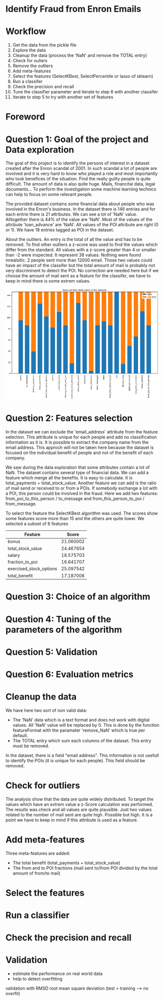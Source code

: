 # Identify Fraud from Enron Emails

# Workflow
1) Get the data from the pickle file
2) Explore the data
3) Cleanup the data (process the 'NaN' and remove the TOTAL entry)
4) Check for ouliers
5) Remove the outliers
6) Add meta-features
7) Select the features (SelectKBest, SelectPercentile or lasso of sklearn)
8) Run a classifer
9) Check the precision and recall 
10) Tune the classifier parameter and iterate to step 6 with another classifer
11) Iterate to step 5 to try with another set of features

# Foreword
# Question 1: Goal of the project and Data exploration
The goal of this project is to identify the persons of interest in a dataset created after the Enron scandal of 2001. In such scandal a lot of people are involved and it is very hard to know who played a role and most importantly who took benefices of the situation. Find the really guilty people is quite difficult. The amount of data is also quite huge. Mails, financital data, legal documents... To perform the investigation some machine learning technics can help to focus on some relevant people.

The provided dataset contains some financial data about people who was involved in the Enron's business. In the dataset there is 146 entries and for each entrie there is 21 attributes. We can see a lot of 'NaN' value. Alltogether there is 44% of the value are 'NaN'. Most of the values of the attribute 'loan_advance' are 'NaN'. All values of the POI attribute are right (0 or 1). We have 18 entries tagged as POI in the dataset.

About the outliers. An entry is the total of all the value and has to be removed. To find other outliers a z-score was used to find the values which differ from the standard. All values with a z-score greater than 4 or smaller than -2 were inspected. It represent 38 values. Nothing were found inrealsitic. 2 people sent more than 12000 email. Those two values could have an impact of the classifer but the total amount of mail is probably not very discriminent to detect the POI. No correction are needed here but if we choose the amount of mail sent as a feature for the classifer, we have to keep in mind there is some extrem values.

![NaN vs Non NaN Values](./NaN_Value.png)

# Question 2: Features selection
In the dataset we can exclude the 'email_address' attribute from the feature selection. This attribute is unique for each people and add no classification information as it is. It is possible to extract the company name from the email address. This approch will not be taken here because the dataset is focused on the individual benefit of people and not of the benefit of each company.

We saw during the data exploration that some attributes contain a lot of NaN. The dataset contains several type of financial data. We can add a feature which merge all the benefits. It is easy to calculate. It is total_payments + total_stock_value. Another feature we can add is the ratio of mail send or received to or from a POIs. If somebody exchange a lot with a POI, this person could be involved in the fraud. Here we add two features:  from_poi_to_this_person / to_message and from_this_person_to_poi / from_message.

To select the feature the SelectKBest algorithm was used. The scores show some features score more than 15 and the others are quite lower. We selected a subset of 6 features

| Feature | Score |
---|---
| bonus 	| 21.060002 |
| total_stock_value 	| 24.467654 |
| salary 	| 18.575703 |
| fraction_to_poi 	| 16.641707 |
| exercised_stock_options 	| 25.097542 |
| total_benefit 	| 17.187006 |



# Question 3: Choice of an algorithm
# Question 4: Tuning of the parameters of the algorithm
# Question 5: Validation
# Question 6: Evaluation metrics

# Cleanup the data
We have here two sort of non valid data:
- The 'NaN' data which is a text format and does not work with digital values. All 'NaN' value will be replaced by 0. This is done by the function featureFormat with the paramater 'remove_NaN' which is true per default.  
- The TOTAL entry which sum each columns of the dataset. This entry must be removed.

In the dataset, there is a field "email address". This information is not usefull to identify the POIs (it is unique for each people). This field should be removed.

# Check for outliers
The analysis show that the data are quite widely distributed. To target the values which have an extrem value a z-Score calculation was performed. The results was check and all values are quite plausible. Just two values related to the number of mail sent are quite high. Possible but high. It is a point we have to keep in mind if this attribute is used as a feature.

# Add meta-features
Three meta-features are added:
- The total benefit (total_payments + total_stock_value)
- The from and to POI fractions (mail sent to/from POI divided by the total amount of from/to mail)

# Select the features
# Run a classifier
# Check the precision and recall 
# Validation
- estimate the performance on real world data
- help to detect overfitting

validation with RMSD root mean square deviation (test = training --> no overfit)
